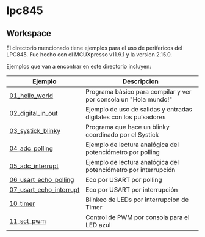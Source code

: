 # lpc845

## Workspace

El directorio mencionado tiene ejemplos para el uso de perifericos del LPC845. Fue hecho con el MCUXpresso v11.9.1 y la version 2.15.0.

Ejemplos que van a encontrar en este directorio incluyen:

| Ejemplo | Descripcion |
| --- | --- |
| [01_hello_world](workspace/01_hello_world/) | Programa básico para compilar y ver por consola un "Hola mundo!"
| [02_digital_in_out](workspace/02_digital_in_out/) | Ejemplo de uso de salidas y entradas digitales con los pulsadores 
| [03_systick_blinky](workspace/03_systick_blinky/) | Programa que hace un blinky coordinado por el Systick
| [04_adc_polling](workspace/04_adc_polling/) | Ejemplo de lectura analógica del potenciómetro por polling
| [05_adc_interrupt](workspace/05_adc_interrupt/) | Ejemplo de lectura analógica del potenciómetro por interrupción
| [06_usart_echo_polling](workspace/06_usart_echo_polling/) | Eco por USART por polling
| [07_usart_echo_interrupt](workspace/07_usart_echo_interrupt/) | Eco por USART por interrupción
| [10_timer](workspace/10_timer) | Blinkeo de LEDs por interrupcion de Timer
| [11_sct_pwm](workspace/11_sct_pwm) | Control de PWM por consola para el LED azul
